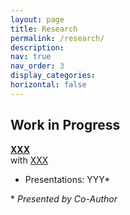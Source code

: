 ```yaml
---
layout: page
title: Research
permalink: /research/
description: 
nav: true
nav_order: 3
display_categories: 
horizontal: false
---
```


## Work in Progress
**[XXX](https://google.com)**  
with [XXX](https://google.com)
- Presentations: YYY\*


\* *Presented by Co-Author*

